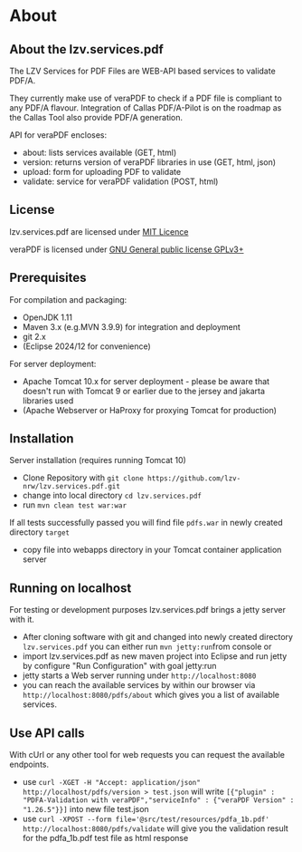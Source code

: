 
# About #

## About the lzv.services.pdf ##

The LZV Services for PDF Files are WEB-API based services to validate PDF/A.

They currently make use of veraPDF to check if a PDF file is compliant to any PDF/A flavour. 
Integration of Callas PDF/A-Pilot is on the roadmap as the Callas Tool also provide PDF/A generation.
    
API for veraPDF encloses:

- about: lists services available (GET, html)
- version: returns version of veraPDF libraries in use (GET, html, json)
- upload: form for uploading PDF to validate
- validate: service for veraPDF validation (POST, html)

## License ##

lzv.services.pdf are licensed under [MIT Licence](LICENSE)

veraPDF is licensed under [GNU General public license GPLv3+](https://docs.verapdf.org/develop/LICENSE.GPL)

## Prerequisites ##

For compilation and packaging:

- OpenJDK 1.11
- Maven 3.x (e.g.MVN 3.9.9) for integration and deployment
- git 2.x
- (Eclipse 2024/12 for convenience)

For server deployment:
 
- Apache Tomcat 10.x for server deployment - please be aware that doesn't run with Tomcat 9 or earlier due to the jersey and jakarta libraries used
- (Apache Webserver or HaProxy for proxying Tomcat for production) 


## Installation ##

Server installation (requires running Tomcat 10) 
- Clone Repository with `git clone https://github.com/lzv-nrw/lzv.services.pdf.git`
- change into local directory `cd lzv.services.pdf`
- run `mvn clean test war:war`

If all tests successfully passed you will find file `pdfs.war` in newly created directory `target`

- copy file into webapps directory in your Tomcat container application server

## Running on localhost ##

For testing or development purposes lzv.services.pdf brings a jetty server with it. 

- After cloning software with git and changed into newly created directory `lzv.services.pdf` you can either run `mvn jetty:run`from console or
- import lzv.services.pdf as new maven project into Eclipse and run jetty by configure "Run Configuration" with goal jetty:run
- jetty starts a Web server running under `http://localhost:8080`
- you can reach the available services by within our browser via `http://localhost:8080/pdfs/about` which gives you a list of available services. 
  
## Use API calls ##

With cUrl or any other tool for web requests you can request the available endpoints.

- use `curl -XGET -H "Accept: application/json" http://localhost/pdfs/version > test.json` will write `[{"plugin" : "PDFA-Validation with veraPDF","serviceInfo" : {"veraPDF Version" : "1.26.5"}}]` into new file test.json
- use 
`curl -XPOST --form file='@src/test/resources/pdfa_1b.pdf'  http://localhost:8080/pdfs/validate` will give you the validation result for the pdfa_1b.pdf test file as html response
 


